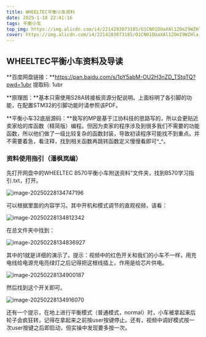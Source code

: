 ```yaml
---
title: WHEELTEC平衡小车资料
date: 2025-1-18 22:41:16
tags: 平衡小车
top_img: https://img.alicdn.com/i4/2214283073185/O1CN01DUaXAl1ZOmI9WZHla_!!2214283073185.jpg
cover: https://img.alicdn.com/i4/2214283073185/O1CN01DUaXAl1ZOmI9WZHla_!!2214283073185.jpg
---
```


## WHEELTEC平衡小车资料及导读

**百度网盘链接：**https://pan.baidu.com/s/1pY5abM-OU2H3nZD_TStqTQ?pwd=1ubr 提取码: 1ubr

**原理图：**基本只需使用S28A转接板资源分配说明。上面标明了各引脚的功能，在配置STM32的引脚功能时请参照该PDF。

**平衡小车32底层源码：**我写的MP是基于江协科技的思路写的，所以会更贴近卖家给的库函数（精简版）编程。但因为卖家的程序涉及到很多我们不需要的功能函数，所以他们做了一级比较复杂的函数封装，导致初读程序可能找不到重点。并不需要着急，看注释，找到相关函数再跳转函数定义慢慢看即可^_^。



### 资料使用指引（潘枫岚编）

先打开网盘中的WHEELTEC B570平衡小车附送资料”文件夹，找到B570学习指引.txt，打开。

![image-20250228134747196](https://s2.loli.net/2025/02/28/RbiHASNxtPgolWQ.png)

可以根据里面的内容学习。其中开机和模式调节的直观视频，请看：

![image-20250228134812342](https://s2.loli.net/2025/02/28/rb63HATZetEly8f.png)

在总文件夹中找到：

![image-20250228134836927](https://s2.loli.net/2025/02/28/3ueQ1EKTJRNOX5k.png)

其中的1就是详细的演示了。提示：视频中的红色开关和我们的小车不一样，用充电线给电源充电亮绿灯之后记得把这根线插上，作用是给芯片供电。

![image-20250228134900187](https://s2.loli.net/2025/02/28/hipYT5jJaOxsWtL.png)

然后找到这个开关即可。

![image-20250228134916070](https://s2.loli.net/2025/02/28/jXTkvMSQIFLeUKR.png)

还有一个提示，在地上进行平衡模式（普通模式，normal）时，小车被拿起来后轮子会疯狂转，记得在拿起来之前按user按键停止。还有，视频中调好模式按一次user按键之后即启动，但实操中发现要多按一次。
